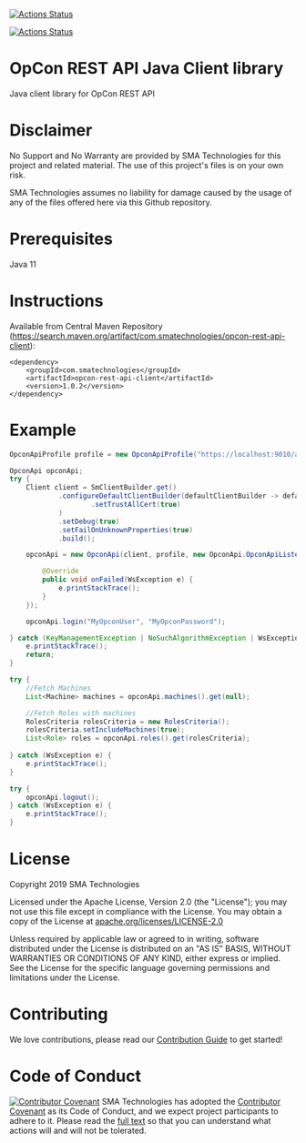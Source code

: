 [![Actions Status](https://github.com/SMATechnologies/opcon-rest-api-client-java/workflows/Deploy%20Release/badge.svg)](https://github.com/SMATechnologies/opcon-rest-api-client-java/actions)

[![Actions Status](https://github.com/SMATechnologies/opcon-rest-api-client-java/workflows/Deploy%20Snapshot/badge.svg)](https://github.com/SMATechnologies/opcon-rest-api-client-java/actions)


# OpCon REST API Java Client library
Java client library for OpCon REST API

# Disclaimer
No Support and No Warranty are provided by SMA Technologies for this project and related material. The use of this project's files is on your own risk.

SMA Technologies assumes no liability for damage caused by the usage of any of the files offered here via this Github repository.

# Prerequisites

Java 11

# Instructions

Available from Central Maven Repository (https://search.maven.org/artifact/com.smatechnologies/opcon-rest-api-client):
```
<dependency>
    <groupId>com.smatechnologies</groupId>
    <artifactId>opcon-rest-api-client</artifactId>
    <version>1.0.2</version>
</dependency>
```

# Example

```java
OpconApiProfile profile = new OpconApiProfile("https://localhost:9010/api");

OpconApi opconApi;
try {
    Client client = SmClientBuilder.get()
            .configureDefaultClientBuilder(defaultClientBuilder -> defaultClientBuilder
                    .setTrustAllCert(true)
            )
            .setDebug(true)
            .setFailOnUnknownProperties(true)
            .build();

    opconApi = new OpconApi(client, profile, new OpconApi.OpconApiListener() {

        @Override
        public void onFailed(WsException e) {
            e.printStackTrace();
        }
    });

    opconApi.login("MyOpconUser", "MyOpconPassword");

} catch (KeyManagementException | NoSuchAlgorithmException | WsException e) {
    e.printStackTrace();
    return;
}

try {
    //Fetch Machines
    List<Machine> machines = opconApi.machines().get(null);

    //Fetch Roles with machines
    RolesCriteria rolesCriteria = new RolesCriteria();
    rolesCriteria.setIncludeMachines(true);
    List<Role> roles = opconApi.roles().get(rolesCriteria);
    
} catch (WsException e) {
    e.printStackTrace();
}

try {
    opconApi.logout();
} catch (WsException e) {
    e.printStackTrace();
}
```
# License
Copyright 2019 SMA Technologies

Licensed under the Apache License, Version 2.0 (the "License");
you may not use this file except in compliance with the License.
You may obtain a copy of the License at [apache.org/licenses/LICENSE-2.0](http://www.apache.org/licenses/LICENSE-2.0)

Unless required by applicable law or agreed to in writing, software
distributed under the License is distributed on an "AS IS" BASIS,
WITHOUT WARRANTIES OR CONDITIONS OF ANY KIND, either express or implied.
See the License for the specific language governing permissions and
limitations under the License.

# Contributing
We love contributions, please read our [Contribution Guide](CONTRIBUTING.md) to get started!

# Code of Conduct
[![Contributor Covenant](https://img.shields.io/badge/Contributor%20Covenant-v2.0%20adopted-ff69b4.svg)](code-of-conduct.md)
SMA Technologies has adopted the [Contributor Covenant](CODE_OF_CONDUCT.md) as its Code of Conduct, and we expect project participants to adhere to it. Please read the [full text](CODE_OF_CONDUCT.md) so that you can understand what actions will and will not be tolerated.
